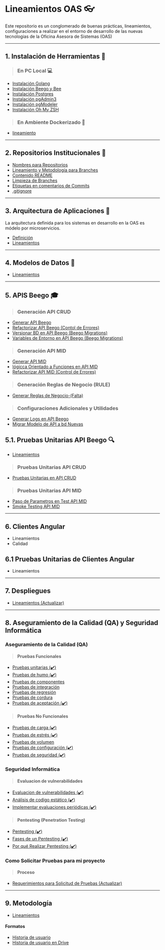# Lineamientos OAS :eyeglasses:

Este repositorio es un conglomerado de buenas prácticas, lineamientos, configuraciones a realizar en el entorno de desarrollo de las nuevas tecnologias de la Oficina Asesora de Sistemas (OAS)

***
## 1. Instalación de Herramientas :wrench:

> ### En PC Local :computer:
- [Instalación Golang](/instalacion_de_herramientas/golang.md)
- [Instalación Beego y Bee](/instalacion_de_herramientas/beego.md)
- [Instalación Postgres](/instalacion_de_herramientas/postgres.md)
- [Instalación pgAdmin3](/instalacion_de_herramientas/pgadmin3.md)
- [Instalación pgModeler](/instalacion_de_herramientas/pgmodeler.md)
- [Instalación Oh My ZSH](/instalacion_de_herramientas/oh_my_zsh.md)

> ### En Ambiente Dockerizado :whale:
- [lineamiento](/ambientes_dockerizados/dockerizacion.md)

***
## 2. Repositorios Institucionales :herb:

- [Nombres para Repositorios](/repositorios_institucionales/nombre_repos.md)
- [Lineamiento y Metodología para Branches](/repositorios_institucionales/nombre_branch.md)
- [Contenido README](/repositorios_institucionales/contenido_readme.md)
- [Limpieza de Branches](/repositorios_institucionales/limpieza_branch.md)
- [Etiquetas en comentarios de Commits](/repositorios_institucionales/etiqueta_commits.md)
- [.gitignore](/repositorios_institucionales/gitignore.md)

***
## 3. Arquitectura de Aplicaciones :bank:

La arquitectura definida para los sistemas en desarrollo en la OAS es módelo por microservicios.

- [Definición](https://github.com/udistrital/arquitectura_docs/tree/master/aplicaciones#micro-servicios-que-son)
- [Lineamientos](https://github.com/udistrital/arquitectura_docs/tree/master/aplicaciones#lineamientos-generales-de-arquitectura)

***
## 4. Modelos de Datos :floppy_disk:

- [Lineamientos](/modelo_de_datos/estandar.md)

***
## 5. APIS Beego :mortar_board:

> ### Generación API CRUD
- [Generar API Beego](/generacion_de_apis/generar_api.md)
- [Refactorizar API Beego (Contol de Errores)](/generacion_de_apis/control_error_json_crud.md)
- [Versionar BD en API Beego (Beego Migrations)](/generacion_de_apis/beego_migrations.md)
- [Variables de Entorno en API Beego (Beego Migrations)](/generacion_de_apis/variables_en_api.md)

> ### Generación API MID
- [Generar API MID](/generacion_de_apis/create_api_mid.md)
- [lógicca Orientado a Funciones en API MID](/generacion_de_apis/lineamiento_api_mid.md)
- [Refactorizar API MID (Control de Errores)](/generacion_de_apis/control_error_json_mid.md)

> ### Generación Reglas de Negocio (RULE)
- [Generar Reglas de Negocio-(Falta)]()

> ### Configuraciones Adicionales y Utilidades
- [Generar Logs en API Beego](/generacion_de_apis/logs_api.md)
- [Migrar Modelo de API a bd Nuevas](/generacion_de_apis/migrar.md)


## 5.1. Pruebas Unitarias API Beego :mag:

- [Lineamientos](/pruebas_unitarias_api_beego/unit_test_beego.md)

> ### Pruebas Unitarias API CRUD
- [Pruebas Unitarias en API CRUD](/pruebas_unitarias_api_beego/crud_test.md)

> ### Pruebas Unitarias API MID
- [Paso de Parametros en Test API MID](/pruebas_unitarias_api_beego/paso_parametro_test_mid.md)
- [Smoke Testing API MID](/pruebas_unitarias_api_beego/smoke_test_mid.md)

***
## 6. Clientes Angular

- Lineamientos
- Calidad

## 6.1 Pruebas Unitarias de Clientes Angular

- Lineamientos

***
## 7. Despliegues
- [Lineamientos (Actualizar)](/despliegues/lineamientos.md)

***
## 8. Aseguramiento de la Calidad (QA) y Seguridad Informática

### Aseguramiento de la Calidad (QA)

> #### Pruebas Funcionales
- [Pruebas unitarias (:heavy_check_mark:)](https://github.com/udistrital/seguridad_calidad_oas/blob/master/qa.md#pruebas-unitarias)
- [Pruebas de humo (:heavy_check_mark:)](https://github.com/udistrital/seguridad_calidad_oas/blob/master/qa.md#pruebas-de-humo)
- [Pruebas de componentes](https://github.com/udistrital/seguridad_calidad_oas/blob/master/qa.md#pruebas-de-componentes)
- [Pruebas de integración](https://github.com/udistrital/seguridad_calidad_oas/blob/master/qa.md#pruebas-de-integración)
- [Pruebas de regresión](https://github.com/udistrital/seguridad_calidad_oas/blob/master/qa.md#pruebas-de-regresión)
- [Pruebas de cordura](https://github.com/udistrital/seguridad_calidad_oas/blob/master/qa.md#pruebas-de-cordura)
- [Pruebas de aceptación (:heavy_check_mark:)](https://github.com/udistrital/seguridad_calidad_oas/blob/master/qa.md#pruebas-de-aceptación)

> #### Pruebas No Funcionales
- [Pruebas de carga (:heavy_check_mark:)](https://github.com/udistrital/seguridad_calidad_oas/blob/master/qa_no_funcional.md)
- [Pruebas de estrés (:heavy_check_mark:)](https://github.com/udistrital/seguridad_calidad_oas/blob/master/qa_no_funcional.md)
- [Pruebas de volumen](https://github.com/udistrital/seguridad_calidad_oas/blob/master/qa_no_funcional.md)
- [Pruebas de configuración (:heavy_check_mark:)](https://github.com/udistrital/seguridad_calidad_oas/blob/master/qa_no_funcional.md)
- [Pruebas de seguridad (:heavy_check_mark:)](https://github.com/udistrital/seguridad_calidad_oas/blob/master/qa_no_funcional.md)

### Seguridad Informática

> #### Evaluacion de vulnerabilidades
- [Evaluacion de vulnerabilidades (:heavy_check_mark:)](https://github.com/udistrital/seguridad_calidad_oas/blob/master/seguridad.md#evaluacion-de-vulnerabilidades)
- [Análisis de codigo estático (:heavy_check_mark:)](https://github.com/udistrital/seguridad_calidad_oas/blob/master/seguridad.md#anállisis-de-código-estatico)
- [Implementar evaluaciones periódicas (:heavy_check_mark:)](https://github.com/udistrital/seguridad_calidad_oas/blob/master/seguridad.md#implementar-evaluaciones-periódicas-de-evaluacion-de-vulnerabilidades)

> #### Pentesting (Penetration Testing)
- [Pentesting (:heavy_check_mark:)](https://github.com/udistrital/seguridad_calidad_oas/blob/master/seguridad.md#pentesting)
- [Fases de un Pentesting (:heavy_check_mark:)](https://github.com/udistrital/seguridad_calidad_oas/blob/master/seguridad.md#fases-de-un-pentesting)
- [Por qué Realizar Pentesting (:heavy_check_mark:)](https://github.com/udistrital/seguridad_calidad_oas/blob/master/seguridad.md#por-qué-realizar-pentesting)

### Como Solicitar Pruebas para mi proyecto

> #### Proceso
- [Requerimientos para Solicitud de Pruebas (Actualizar)](/qa/requerimiento_pruebas.md)

***
## 9. Metodología
- [Lineamientos](/metodologias/lineamientos.md)
#### Formatos
- [Historia de usuario](/metodologias/formatos/Plantilla_Historias_Usuario-OAS_v2.xlsx)
- [Historia de usuario en Drive](https://docs.google.com/spreadsheets/d/1eAAnzjovKnLKAkk0tLFSCTGDnS_8K5pV0Fs-2Qmvrg0/edit#gid=713905461)
